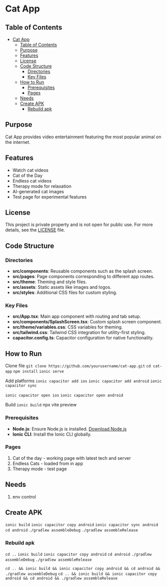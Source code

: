 # Cat App

## Table of Contents

- [Cat App](#cat-app)
  - [Table of Contents](#table-of-contents)
  - [Purpose](#purpose)
  - [Features](#features)
  - [License](#license)
  - [Code Structure](#code-structure)
    - [Directories](#directories)
    - [Key Files](#key-files)
  - [How to Run](#how-to-run)
    - [Prerequisites](#prerequisites)
    - [Pages](#pages)
  - [Needs](#needs)
  - [Create APK](#create-apk)
    - [Rebuild apk](#rebuild-apk)

## Purpose

Cat App provides video entertainment featuring the most popular animal on the internet.

## Features

- Watch cat videos
- Cat of the Day
- Endless cat videos
- Therapy mode for relaxation
- AI-generated cat images
- Test page for experimental features

## License

This project is private property and is not open for public use. For more details, see the [LICENSE](License.md) file.

## Code Structure

### Directories

- **src/components**: Reusable components such as the splash screen.
- **src/pages**: Page components corresponding to different app routes.
- **src/theme**: Theming and style files.
- **src/assets**: Static assets like images and logos.
- **src/styles**: Additional CSS files for custom styling.

### Key Files

- **src/App.tsx**: Main app component with routing and tab setup.
- **src/components/SplashScreen.tsx**: Custom splash screen component.
- **src/theme/variables.css**: CSS variables for theming.
- **src/tailwind.css**: Tailwind CSS integration for utility-first styling.
- **capacitor.config.ts**: Capacitor configuration for native functionality.

## How to Run

Clone file
`git clone https://github.com/yourusername/cat-app.git`
`cd cat-app`
`npm install`
`ionic serve`

Add platforms
`ionic capacitor add ios`
`ionic capacitor add android`
`ionic capacitor sync`

`ionic capacitor open ios`
`ionic capacitor open android`

Build
`ionic build`
npx vite preview

### Prerequisites

- **Node.js**: Ensure Node.js is installed. [Download Node.js](https://nodejs.org/)
- **Ionic CLI**: Install the Ionic CLI globally.

### Pages

1. Cat of the day - working page with latest tech and server
2. Endless Cats - loaded from in app
3. Therapy mode - test page

## Needs

1. env control

## Create APK

`ionic build`
`ionic capacitor copy android`
`ionic capacitor sync android`
`cd android`
`./gradlew assembleDebug`
`./gradlew assembleRelease`

### Rebuild apk

`cd ..`
`ionic build`
`ionic capacitor copy android`
`cd android`
`./gradlew assembleDebug`
`./gradlew assembleRelease`

`cd .. && ionic build && ionic capacitor copy android && cd android && ./gradlew assembleDebug`
`cd .. && ionic build && ionic capacitor copy android && cd android && ./gradlew assembleRelease`
